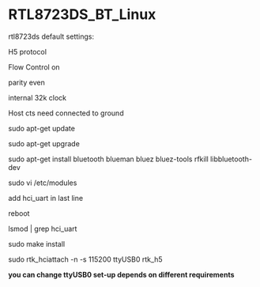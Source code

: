 # RTL8723DS_BT_Linux

rtl8723ds default settings:

H5 protocol

Flow Control on

parity even

internal 32k clock


Host cts need connected to ground

sudo apt-get update

sudo apt-get upgrade

sudo apt-get install bluetooth blueman bluez bluez-tools rfkill libbluetooth-dev

sudo vi /etc/modules

add hci_uart in last line

reboot


lsmod | grep hci_uart


sudo make install

sudo rtk_hciattach -n -s 115200 ttyUSB0 rtk_h5


**you can change ttyUSB0 set-up depends on different requirements**




